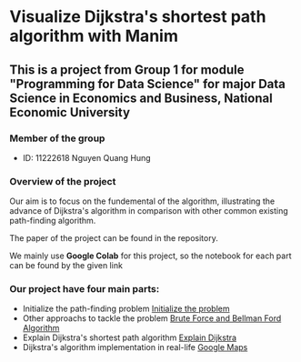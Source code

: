 # Visualize Dijkstra's shortest path algorithm with Manim

## This is a project from Group 1 for module "Programming for Data Science" for major Data Science in Economics and Business, National Economic University

### Member of the group
* ID: 11222618 Nguyen Quang Hung

### Overview of the project
Our aim is to focus on the fundemental of the algorithm, illustrating the advance of Dijkstra's algorithm in comparison with other common existing path-finding algorithm.

The paper of the project can be found in the repository.

We mainly use **Google Colab** for this project, so the notebook for each part can be found by the given link 

### Our project have four main parts:
* Initialize the path-finding problem [Initialize the problem](https://colab.research.google.com/drive/1v-msP3cjDrUYQZCFuw0Rmf1ddp-LyNbC?usp=sharing)
* Other approachs to tackle the problem [Brute Force and Bellman Ford Algorithm](https://colab.research.google.com/drive/1bneU4oj7qQWKO-faKtpd_VYL9PmibubZ?usp=sharing)
* Explain Dijkstra's shortest path algorithm [Explain Dijkstra](https://colab.research.google.com/drive/1w9pD1SdcHkPcmewvHHJCZDBZOKPrfzAF?usp=sharing)
* Dijkstra's algorithm implementation in real-life [Google Maps](https://colab.research.google.com/drive/1QMj0EnF06blLqESPbKWfpHli7Qi7H-Sz?usp=sharing)
